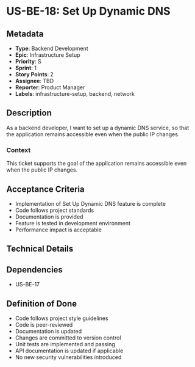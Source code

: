 # US-BE-18: Set Up Dynamic DNS

## Metadata
- **Type**: Backend Development
- **Epic**: Infrastructure Setup
- **Priority**: S
- **Sprint**: 1
- **Story Points**: 2
- **Assignee**: TBD
- **Reporter**: Product Manager
- **Labels**: infrastructure-setup, backend, network

## Description
As a backend developer, I want to set up a dynamic DNS service, so that the application remains accessible even when the public IP changes.

### Context
This ticket supports the goal of the application remains accessible even when the public IP changes.

## Acceptance Criteria
- Implementation of Set Up Dynamic DNS feature is complete
- Code follows project standards
- Documentation is provided
- Feature is tested in development environment
- Performance impact is acceptable

## Technical Details

## Dependencies
- US-BE-17

## Definition of Done
- Code follows project style guidelines
- Code is peer-reviewed
- Documentation is updated
- Changes are committed to version control
- Unit tests are implemented and passing
- API documentation is updated if applicable
- No new security vulnerabilities introduced
